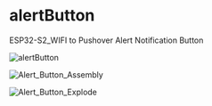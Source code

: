 # alertButton
ESP32-S2_WIFI to Pushover Alert Notification Button

![alertButton](https://github.com/user-attachments/assets/c3eefda1-6494-4e20-b8a6-53137e711c35)

![Alert_Button_Assembly](https://github.com/user-attachments/assets/465b7608-b6f3-42bc-baf1-07c0947e6aaa)

![Alert_Button_Explode](https://github.com/user-attachments/assets/7f71cb5f-2615-4592-bf5f-bb459777fc8c)
